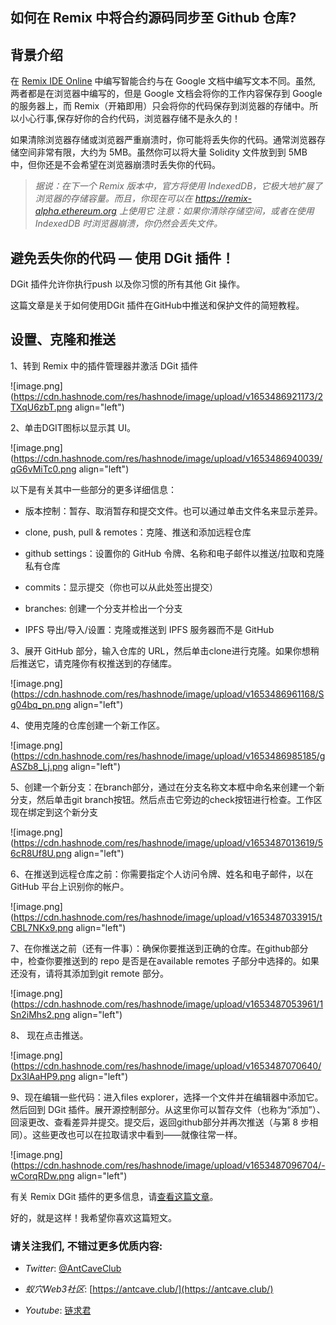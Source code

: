 ## 如何在 Remix 中将合约源码同步至 Github 仓库?


## 背景介绍

在 [Remix IDE Online](https://remix.ethereum.org/) 中编写智能合约与在 Google 文档中编写文本不同。虽然, 两者都是在浏览器中编写的，但是 Google 文档会将你的工作内容保存到 Google 的服务器上，而 Remix（开箱即用）只会将你的代码保存到浏览器的存储中。所以小心行事,保存好你的合约代码，浏览器存储不是永久的！



如果清除浏览器存储或浏览器严重崩溃时，你可能将丢失你的代码。通常浏览器存储空间非常有限，大约为 5MB。虽然你可以将大量 Solidity 文件放到到 5MB 中，但你还是不会希望在浏览器崩溃时丢失你的代码。



> *据说：在下一个 Remix 版本中，官方将使用 IndexedDB，它极大地扩展了浏览器的存储容量。而且，你现在可以在 https://remix-alpha.ethereum.org 上使用它
> 注意：如果你清除存储空间，或者在使用 IndexedDB 时浏览器崩溃，你仍然会丢失文件。*



## 避免丢失你的代码 — 使用 DGit 插件！


DGit 插件允许你执行push 以及你习惯的所有其他 Git 操作。


这篇文章是关于如何使用DGit 插件在GitHub中推送和保护文件的简短教程。


## 设置、克隆和推送


  1、转到 Remix 中的插件管理器并激活 DGit 插件


![image.png](https://cdn.hashnode.com/res/hashnode/image/upload/v1653486921173/2TXqU6zbT.png align="left")


   2、单击DGIT图标以显示其 UI。


![image.png](https://cdn.hashnode.com/res/hashnode/image/upload/v1653486940039/qG6vMiTc0.png align="left")


以下是有关其中一些部分的更多详细信息：

- 版本控制：暂存、取消暂存和提交文件。也可以通过单击文件名来显示差异。

- clone, push, pull & remotes：克隆、推送和添加远程仓库

- github settings：设置你的 GitHub 令牌、名称和电子邮件以推送/拉取和克隆私有仓库

- commits：显示提交（你也可以从此处签出提交）

- branches:  创建一个分支并检出一个分支

- IPFS 导出/导入/设置：克隆或推送到 IPFS 服务器而不是 GitHub


3、展开 GitHub 部分，输入仓库的 URL，然后单击clone进行克隆。如果你想稍后推送它，请克隆你有权推送到的存储库。



![image.png](https://cdn.hashnode.com/res/hashnode/image/upload/v1653486961168/Sg04bq_pn.png align="left")


4、使用克隆的仓库创建一个新工作区。


![image.png](https://cdn.hashnode.com/res/hashnode/image/upload/v1653486985185/gASZb8_Lj.png align="left")


5、创建一个新分支：在branch部分，通过在分支名称文本框中命名来创建一个新分支，然后单击git branch按钮。然后点击它旁边的check按钮进行检查。工作区现在绑定到这个新分支



![image.png](https://cdn.hashnode.com/res/hashnode/image/upload/v1653487013619/56cR8Uf8U.png align="left")



6、在推送到远程仓库之前：你需要指定个人访问令牌、姓名和电子邮件，以在 GitHub 平台上识别你的帐户。



![image.png](https://cdn.hashnode.com/res/hashnode/image/upload/v1653487033915/tCBL7NKx9.png align="left")


7、在你推送之前（还有一件事）：确保你要推送到正确的仓库。在github部分中，检查你要推送到的 repo 是否是在available remotes 子部分中选择的。如果还没有，请将其添加到git remote 部分。



![image.png](https://cdn.hashnode.com/res/hashnode/image/upload/v1653487053961/1Sn2iMhs2.png align="left")



8、 现在点击推送。


![image.png](https://cdn.hashnode.com/res/hashnode/image/upload/v1653487070640/Dx3lAaHP9.png align="left")


9、现在编辑一些代码：进入files explorer，选择一个文件并在编辑器中添加它。然后回到 DGit 插件。展开源控制部分。从这里你可以暂存文件（也称为“添加”）、回滚更改、查看差异并提交。提交后，返回github部分并再次推送（与第 8 步相同）。这些更改也可以在拉取请求中看到——就像往常一样。



![image.png](https://cdn.hashnode.com/res/hashnode/image/upload/v1653487096704/-wCorqRDw.png align="left")



有关 Remix DGit 插件的更多信息，请[查看这篇文章](https://medium.com/remix-ide/github-in-remix-ide-356de378f7da)。



好的，就是这样！我希望你喜欢这篇短文。

###  请关注我们, 不错过更多优质内容:  

- *Twitter*:    [@AntCaveClub](https://twitter.com/AntCaveClub)

- *蚁穴Web3社区*:  [https://antcave.club/](https://antcave.club/)

- *Youtube*:  [链求君](https://www.youtube.com/channel/UCDrmDcLjnmIQk-xtNuJ42Sw)


